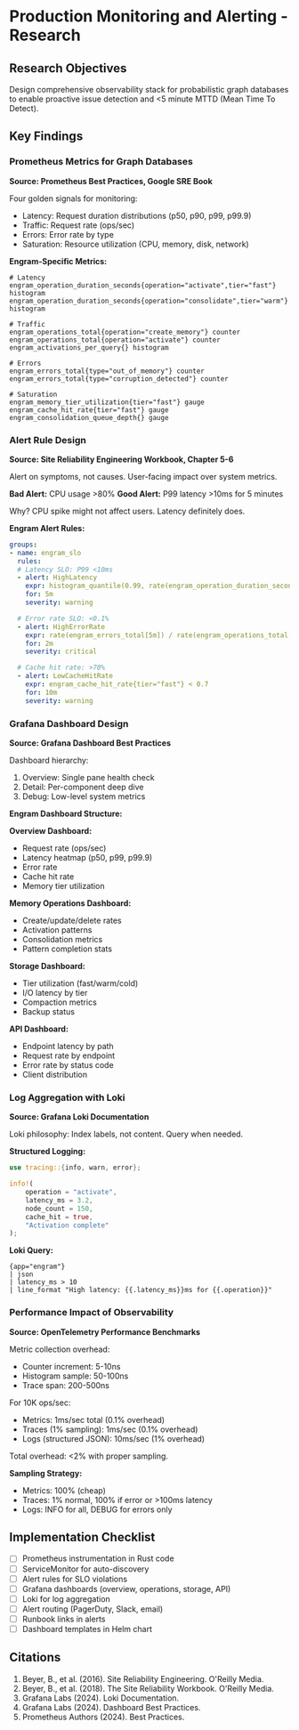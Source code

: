 # Production Monitoring and Alerting - Research

## Research Objectives

Design comprehensive observability stack for probabilistic graph databases to enable proactive issue detection and <5 minute MTTD (Mean Time To Detect).

## Key Findings

### Prometheus Metrics for Graph Databases

**Source: Prometheus Best Practices, Google SRE Book**

Four golden signals for monitoring:
- Latency: Request duration distributions (p50, p90, p99, p99.9)
- Traffic: Request rate (ops/sec)
- Errors: Error rate by type
- Saturation: Resource utilization (CPU, memory, disk, network)

**Engram-Specific Metrics:**

```
# Latency
engram_operation_duration_seconds{operation="activate",tier="fast"} histogram
engram_operation_duration_seconds{operation="consolidate",tier="warm"} histogram

# Traffic
engram_operations_total{operation="create_memory"} counter
engram_operations_total{operation="activate"} counter
engram_activations_per_query{} histogram

# Errors
engram_errors_total{type="out_of_memory"} counter
engram_errors_total{type="corruption_detected"} counter

# Saturation
engram_memory_tier_utilization{tier="fast"} gauge
engram_cache_hit_rate{tier="fast"} gauge
engram_consolidation_queue_depth{} gauge
```

### Alert Rule Design

**Source: Site Reliability Engineering Workbook, Chapter 5-6**

Alert on symptoms, not causes. User-facing impact over system metrics.

**Bad Alert:** CPU usage >80%
**Good Alert:** P99 latency >10ms for 5 minutes

Why? CPU spike might not affect users. Latency definitely does.

**Engram Alert Rules:**

```yaml
groups:
- name: engram_slo
  rules:
  # Latency SLO: P99 <10ms
  - alert: HighLatency
    expr: histogram_quantile(0.99, rate(engram_operation_duration_seconds_bucket[5m])) > 0.010
    for: 5m
    severity: warning

  # Error rate SLO: <0.1%
  - alert: HighErrorRate
    expr: rate(engram_errors_total[5m]) / rate(engram_operations_total[5m]) > 0.001
    for: 2m
    severity: critical

  # Cache hit rate: >70%
  - alert: LowCacheHitRate
    expr: engram_cache_hit_rate{tier="fast"} < 0.7
    for: 10m
    severity: warning
```

### Grafana Dashboard Design

**Source: Grafana Dashboard Best Practices**

Dashboard hierarchy:
1. Overview: Single pane health check
2. Detail: Per-component deep dive
3. Debug: Low-level system metrics

**Engram Dashboard Structure:**

**Overview Dashboard:**
- Request rate (ops/sec)
- Latency heatmap (p50, p99, p99.9)
- Error rate
- Cache hit rate
- Memory tier utilization

**Memory Operations Dashboard:**
- Create/update/delete rates
- Activation patterns
- Consolidation metrics
- Pattern completion stats

**Storage Dashboard:**
- Tier utilization (fast/warm/cold)
- I/O latency by tier
- Compaction metrics
- Backup status

**API Dashboard:**
- Endpoint latency by path
- Request rate by endpoint
- Error rate by status code
- Client distribution

### Log Aggregation with Loki

**Source: Grafana Loki Documentation**

Loki philosophy: Index labels, not content. Query when needed.

**Structured Logging:**

```rust
use tracing::{info, warn, error};

info!(
    operation = "activate",
    latency_ms = 3.2,
    node_count = 150,
    cache_hit = true,
    "Activation complete"
);
```

**Loki Query:**

```
{app="engram"} 
| json 
| latency_ms > 10 
| line_format "High latency: {{.latency_ms}}ms for {{.operation}}"
```

### Performance Impact of Observability

**Source: OpenTelemetry Performance Benchmarks**

Metric collection overhead:
- Counter increment: 5-10ns
- Histogram sample: 50-100ns
- Trace span: 200-500ns

For 10K ops/sec:
- Metrics: 1ms/sec total (0.1% overhead)
- Traces (1% sampling): 1ms/sec (0.1% overhead)
- Logs (structured JSON): 10ms/sec (1% overhead)

Total overhead: <2% with proper sampling.

**Sampling Strategy:**
- Metrics: 100% (cheap)
- Traces: 1% normal, 100% if error or >100ms latency
- Logs: INFO for all, DEBUG for errors only

## Implementation Checklist

- [ ] Prometheus instrumentation in Rust code
- [ ] ServiceMonitor for auto-discovery
- [ ] Alert rules for SLO violations
- [ ] Grafana dashboards (overview, operations, storage, API)
- [ ] Loki for log aggregation
- [ ] Alert routing (PagerDuty, Slack, email)
- [ ] Runbook links in alerts
- [ ] Dashboard templates in Helm chart

## Citations

1. Beyer, B., et al. (2016). Site Reliability Engineering. O'Reilly Media.
2. Beyer, B., et al. (2018). The Site Reliability Workbook. O'Reilly Media.
3. Grafana Labs (2024). Loki Documentation.
4. Grafana Labs (2024). Dashboard Best Practices.
5. Prometheus Authors (2024). Best Practices.
